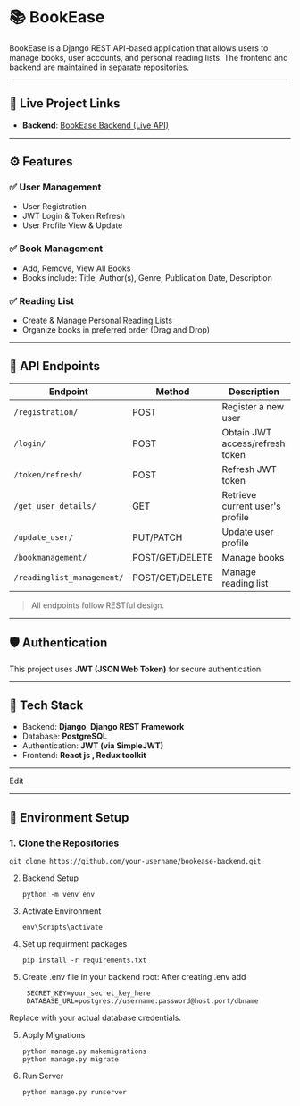# 📚 BookEase

BookEase is a Django REST API-based application that allows users to manage books, user accounts, and personal reading lists. The frontend and backend are maintained in separate repositories.

---

## 🔗 Live Project Links

- **Backend**: [BookEase Backend (Live API)](https://bookease-backend.onrender.com)

---

## ⚙️ Features

### ✅ User Management
- User Registration
- JWT Login & Token Refresh
- User Profile View & Update

### ✅ Book Management
- Add, Remove, View All Books
- Books include: Title, Author(s), Genre, Publication Date, Description

### ✅ Reading List
- Create & Manage Personal Reading Lists
- Organize books in preferred order (Drag and Drop)

---

## 🧪 API Endpoints

| Endpoint | Method | Description |
|---------|--------|-------------|
| `/registration/` | POST | Register a new user |
| `/login/` | POST | Obtain JWT access/refresh token |
| `/token/refresh/` | POST | Refresh JWT token |
| `/get_user_details/` | GET | Retrieve current user's profile |
| `/update_user/` | PUT/PATCH | Update user profile |
| `/bookmanagement/` | POST/GET/DELETE | Manage books |
| `/readinglist_management/` | POST/GET/DELETE | Manage reading list |

> All endpoints follow RESTful design.

---

## 🛡️ Authentication

This project uses **JWT (JSON Web Token)** for secure authentication.

---

## 🔧 Tech Stack

- Backend: **Django**, **Django REST Framework**
- Database: **PostgreSQL**
- Authentication: **JWT (via SimpleJWT)**
- Frontend: **React js , Redux toolkit**

---

Edit

---

## 🧾 Environment Setup

### 1. Clone the Repositories

    git clone https://github.com/your-username/bookease-backend.git
2. Backend Setup

       python -m venv env
3. Activate Environment

       env\Scripts\activate
4. Set up requirment packages

       pip install -r requirements.txt


4. Create .env file
In your backend root: After creating .env add

        SECRET_KEY=your_secret_key_here
        DATABASE_URL=postgres://username:password@host:port/dbname
Replace with your actual database credentials.

5. Apply Migrations

       python manage.py makemigrations
       python manage.py migrate

6. Run Server

       python manage.py runserver
